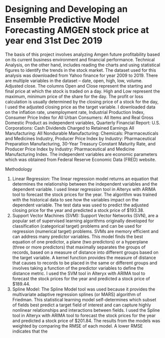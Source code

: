 # Designing and Developing an Ensemble Predictive Model Forecasting AMGEN stock price at year end 31st Dec 2019
The basis of this project involves analyzing Amgen future profitability based on its current business environment and financial performance. Technical Analysis, on the other hand, includes reading the charts and using statistical figures to identify the trends in the stock market. The dataset used for this analysis was downloaded from Yahoo finance for year 2009 to 2019. There are multiple variables in the dataset – date, open, high, low, volume. Adjusted close. The columns Open and Close represent the starting and final price at which the stock is traded on a day. High and Low represent the maximum, minimum price of the share for the day. The profit or loss calculation is usually determined by the closing price of a stock for the day, I used the adjusted closing price as the target variable. I downloaded data on the inflation rate, unemployment rate, Industrial Production Index, Consumer Price Index for All Urban Consumers: All Items and Real Gross Domestic Product as independent variables, Quarterly Financial Report: U.S. Corporations: Cash Dividends Charged to Retained Earnings All Manufacturing: All Nondurable Manufacturing: Chemicals: Pharmaceuticals and Medicines Industry, Producer Price Index by Industry: Pharmaceutical Preparation Manufacturing, 30-Year Treasury Constant Maturity Rate, and Producer Price Index by Industry: Pharmaceutical and Medicine Manufacturing Index.  The independent variables are economic parameters which was obtained from Federal Reserve Economic Data (FRED) website. 

Methodology 
1. Linear Regression: The linear regression model returns an equation that determines the relationship between the independent variables and the dependent variable. I used linear regression tool in Alteryx with ARIMA tool to forecast the stock prices for the year. The algorithm was trained with the historical data to see how the variables impact on the dependent variable. The test data was used to predict the adjusted closing price for the year and predicted a stock price of $193.38. 
2. Support Vector Machines (SVM): Support Vector Networks (SVN), are a popular set of supervised learning algorithms originally developed for classification (categorical target) problems and can be used for regression (numerical target) problems. SVMs are memory efficient and can address many predictor variables. This model finds the best equation of one predictor, a plane (two predictors) or a hyperplane (three or more predictors) that maximally separates the groups of records, based on a measure of distance into different groups based on the target variable. A kernel function provides the measure of distance that causes to records to be placed in the same or different groups and involves taking a function of the predictor variables to define the distance metric. I used the SVM tool in Alteryx with ARIMA tool to forecast the stock prices for the year and predicted a stock price of $189.44. 
3. Spline Model: The Spline Model tool was used because it provides the multivariate adaptive regression splines (or MARS) algorithm of Friedman. This statistical learning model self-determines which subset of fields best predict a target field of interest and can capture highly nonlinear relationships and interactions between fields. I used the Spline tool in Alteryx with ARIMA tool to forecast the stock prices for the year and predicted a stock price of $201.84. 
The results from the models was weighted by comparing the RMSE of each model. A lower RMSE indicates that the 
